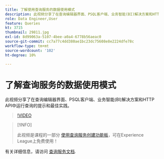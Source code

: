 ```yaml
---
title: 了解使用查询服务的数据使用模式
description: 此视频分享了在查询编辑器界面、PSQL客户端、业务智能(BI)解决方案和HTTP API中运行查询的提示和最佳实践。
role: Data Engineer,User
feature: Queries
kt: 3715
thumbnail: 29811.jpg
exl-id: 8d99063a-5107-4bee-a0a4-6778b56aeac0
source-git-commit: cc7a77c4dd380ae1bc23dc75608e8e2224dfe78c
workflow-type: tm+mt
source-wordcount: '102'
ht-degree: 10%

---
```


# 了解查询服务的数据使用模式

此视频分享了在查询编辑器界面、PSQL客户端、业务智能(BI)解决方案和HTTP API中运行查询的提示和最佳实践。

>[!VIDEO](https://video.tv.adobe.com/v/29811?quality=12&learn=on)

>[!INFO]
>
> 此视频是课程的一部分 [使用查询服务创建功能板](https://experienceleague.adobe.com/?recommended=ExperiencePlatform-D-1-2021.1.qsvc.dash)，可在Experience League上免费使用！

有关详细信息，请访问 [查询服务文档](https://experienceleague.adobe.com/docs/experience-platform/query/home.html?lang=zh-Hans).
